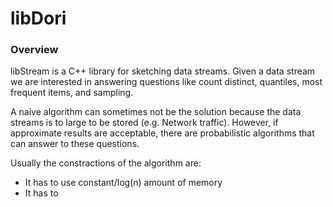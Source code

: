 # libDori


### Overview

libStream is a C++ library for sketching data streams. 
Given a data stream we are interested in answering questions like count distinct, quantiles, most frequent items,
and sampling.

A naive algorithm can sometimes not be the solution because the data streams is to large to be stored (e.g. Network traffic).
However, if approximate results are acceptable, there are probabilistic algorithms that can answer to these questions.

Usually the constractions of the algorithm are:
- It has to use constant/log(n) amount of memory
- It has to 